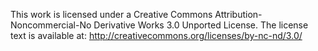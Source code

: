 This work is licensed under a Creative Commons Attribution-Noncommercial-No Derivative
Works 3.0 Unported License. The license text is available at: 
         http://creativecommons.org/licenses/by-nc-nd/3.0/
